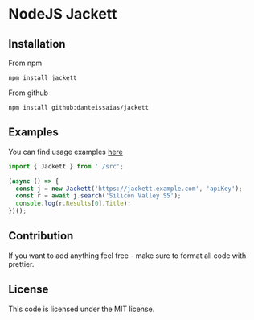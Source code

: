 # NodeJS Jackett

## Installation

From npm

```
npm install jackett
```

From github

```
npm install github:danteissaias/jackett
```

## Examples

You can find usage examples [here](examples)

```typescript
import { Jackett } from './src';

(async () => {
  const j = new Jackett('https://jackett.example.com', 'apiKey');
  const r = await j.search('Silicon Valley S5');
  console.log(r.Results[0].Title);
})();
```

## Contribution

If you want to add anything feel free - make sure to format all code with prettier.

## License

This code is licensed under the MIT license.
